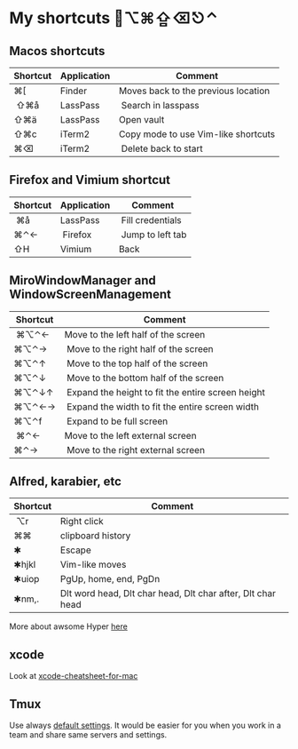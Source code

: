 # My shortcuts ⌥⌘⇪⌫⎋⌃

## Macos shortcuts

| Shortcut  | Application                 | Comment                             |
| --------- | ----------                  | --------------------------          |
| ⌘[        | Finder 	                  | Moves back to the previous location |
| ⇧⌘å       | LassPass                    | Search in lasspass                  |
| ⇧⌘ä       | LassPass                    | Open vault                          |
| ⇧⌘c       | iTerm2                      | Copy mode to use Vim-like shortcuts |
| ⌘⌫        | iTerm2                      | Delete back to start                |

## Firefox and Vimium shortcut
| Shortcut  | Application                 | Comment                             |
| --------- | ----------                  | --------------------------          |
| ⌘å        | LassPass                    | Fill credentials                    |
| ⌘⌃←       | Firefox                     | Jump to left tab                    |
| ⇧H        | Vimium                      | Back                                |

## MiroWindowManager and WindowScreenManagement
| Shortcut  | Comment                                           |
| --------- | ------------------------------------------------- |
| ⌘⌥⌃←      | Move to the left half of the screen               |
| ⌘⌥⌃→      | Move to the right half of the screen              |
| ⌘⌥⌃↑      | Move to the top half of the screen                |
| ⌘⌥⌃↓      | Move to the bottom half of the screen             |
| ⌘⌥⌃↓↑     | Expand the height to fit the entire screen height |
| ⌘⌥⌃←→     | Expand the width to fit the entire screen width   |
| ⌘⌥⌃f      | Expand to be full screen                          |
| ⌘⌃←       | Move to the left external screen                  |
| ⌘⌃→       | Move to the right external screen                 |

## Alfred, karabier, etc
| Shortcut  | Comment                                                     |
| --------- | ----------------------------------------------------------- |
| ⌥r        | Right click                                                 |
| ⌘⌘        | clipboard history                                           |
| ✱         | Escape                                                      |
| ✱hjkl     | Vim-like moves                                              |
| ✱uiop     | PgUp, home, end, PgDn                                       |
| ✱nm,.     | Dlt word head, Dlt char head, Dlt char after, Dlt char head |

More about awsome Hyper [here](https://github.com/Vonng/Capslock)

## xcode
Look at [xcode-cheatsheet-for-mac](https://code.visualstudio.com/shortcuts/keyboard-shortcuts-macos.pdf)

## Tmux
Use always [default settings](https://tmuxcheatsheet.com/). It would be easier for you when you work in a team and share same servers and settings.
